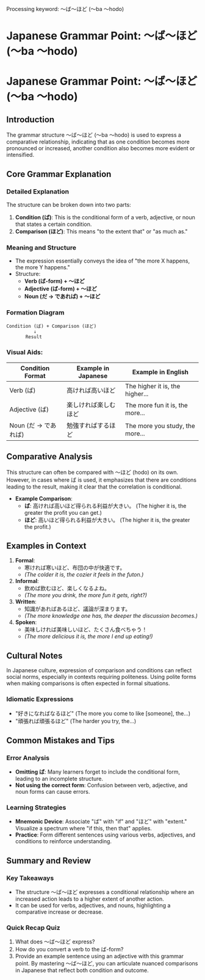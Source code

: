 Processing keyword: ～ば～ほど (〜ba 〜hodo)
# Japanese Grammar Point: ～ば～ほど (〜ba 〜hodo)
# Japanese Grammar Point: ～ば～ほど (〜ba 〜hodo)
## Introduction
The grammar structure ～ば～ほど (〜ba 〜hodo) is used to express a comparative relationship, indicating that as one condition becomes more pronounced or increased, another condition also becomes more evident or intensified.
## Core Grammar Explanation
### Detailed Explanation
The structure can be broken down into two parts:
1. **Condition (ば)**: This is the conditional form of a verb, adjective, or noun that states a certain condition.
2. **Comparison (ほど)**: This means "to the extent that" or "as much as."
### Meaning and Structure
- The expression essentially conveys the idea of "the more X happens, the more Y happens."
- Structure:
  - **Verb (ば-form) + 〜ほど**
  - **Adjective (ば-form) + 〜ほど**
  - **Noun (だ -> であれば) + 〜ほど**
### Formation Diagram
```
Condition (ば) + Comparison (ほど) 
          ↓ 
       Result
```
### Visual Aids: 
| Condition Format | Example in Japanese  | Example in English        |
|------------------|----------------------|---------------------------|
| Verb (ば)        | 高ければ高いほど      | The higher it is, the higher... |
| Adjective (ば)   | 楽しければ楽しむほど  | The more fun it is, the more... |
| Noun (だ -> であれば) | 勉強すればするほど  | The more you study, the more... |
## Comparative Analysis
This structure can often be compared with 〜ほど (hodo) on its own. However, in cases where ば is used, it emphasizes that there are conditions leading to the result, making it clear that the correlation is conditional.
- **Example Comparison**:
  - **ば**: 高ければ高いほど得られる利益が大きい。 (The higher it is, the greater the profit you can get.)
  - **ほど**: 高いほど得られる利益が大きい。 (The higher it is, the greater the profit.)
## Examples in Context
1. **Formal**:
   - 寒ければ寒いほど、布団の中が快適です。
   - *(The colder it is, the cozier it feels in the futon.)*
2. **Informal**:
   - 飲めば飲むほど、楽しくなるよね。
   - *(The more you drink, the more fun it gets, right?)*
3. **Written**:
   - 知識があればあるほど、議論が深まります。
   - *(The more knowledge one has, the deeper the discussion becomes.)*
4. **Spoken**:
   - 美味しければ美味しいほど、たくさん食べちゃう！
   - *(The more delicious it is, the more I end up eating!)*
## Cultural Notes
In Japanese culture, expression of comparison and conditions can reflect social norms, especially in contexts requiring politeness. Using polite forms when making comparisons is often expected in formal situations.
### Idiomatic Expressions
- "好きになればなるほど" (The more you come to like [someone], the...)
- "頑張れば頑張るほど" (The harder you try, the...)
## Common Mistakes and Tips
### Error Analysis
- **Omitting ば**: Many learners forget to include the conditional form, leading to an incomplete structure.
- **Not using the correct form**: Confusion between verb, adjective, and noun forms can cause errors.
### Learning Strategies
- **Mnemonic Device**: Associate "ば" with "if" and "ほど" with "extent." Visualize a spectrum where "if this, then that" applies.
- **Practice**: Form different sentences using various verbs, adjectives, and conditions to reinforce understanding.
## Summary and Review
### Key Takeaways
- The structure ～ば～ほど expresses a conditional relationship where an increased action leads to a higher extent of another action.
- It can be used for verbs, adjectives, and nouns, highlighting a comparative increase or decrease.
### Quick Recap Quiz
1. What does ～ば～ほど express?
2. How do you convert a verb to the ば-form?
3. Provide an example sentence using an adjective with this grammar point.
By mastering ～ば～ほど, you can articulate nuanced comparisons in Japanese that reflect both condition and outcome.
